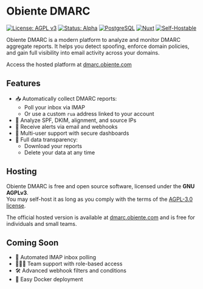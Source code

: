# Obiente DMARC

[![License: AGPL v3](https://img.shields.io/badge/license-AGPL--3.0-blue.svg)](LICENSE)
[![Status: Alpha](https://img.shields.io/badge/status-coming--soon-orange)]()
[![PostgreSQL](https://img.shields.io/badge/database-PostgreSQL-336791?logo=postgresql&logoColor=white)]()
[![Nuxt](https://img.shields.io/badge/frontend-Nuxt%203-00DC82?logo=nuxt&logoColor=white)]()
[![Self-Hostable](https://img.shields.io/badge/self--hostable-yes-brightgreen)]()

Obiente DMARC is a modern platform to analyze and monitor DMARC aggregate reports. It helps you detect spoofing, enforce domain policies, and gain full visibility into email activity across your domains.

Access the hosted platform at [dmarc.obiente.com](https://dmarc.obiente.com)

## Features

- 📥 Automatically collect DMARC reports:
  - Poll your inbox via IMAP
  - Or use a custom `rua` address linked to your account
- 🔎 Analyze SPF, DKIM, alignment, and source IPs
- 🔔 Receive alerts via email and webhooks
- 👥 Multi-user support with secure dashboards
- 🔐 Full data transparency:
  - Download your reports
  - Delete your data at any time

## Hosting

Obiente DMARC is free and open source software, licensed under the **GNU AGPLv3**.  
You may self-host it as long as you comply with the terms of the [AGPL-3.0 license](LICENSE).

The official hosted version is available at [dmarc.obiente.com](https://dmarc.obiente.com) and is free for individuals and small teams.

## Coming Soon

- 📨 Automated IMAP inbox polling
- 🧑‍🤝‍🧑 Team support with role-based access
- 🛠️ Advanced webhook filters and conditions
- 🐳 Easy Docker deployment
